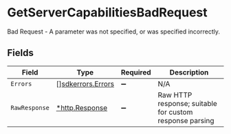 # GetServerCapabilitiesBadRequest

Bad Request - A parameter was not specified, or was specified incorrectly.


## Fields

| Field                                                   | Type                                                    | Required                                                | Description                                             |
| ------------------------------------------------------- | ------------------------------------------------------- | ------------------------------------------------------- | ------------------------------------------------------- |
| `Errors`                                                | [][sdkerrors.Errors](../../models/sdkerrors/errors.md)  | :heavy_minus_sign:                                      | N/A                                                     |
| `RawResponse`                                           | [*http.Response](https://pkg.go.dev/net/http#Response)  | :heavy_minus_sign:                                      | Raw HTTP response; suitable for custom response parsing |